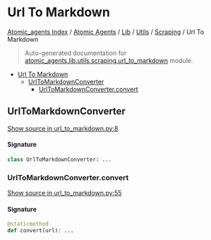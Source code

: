 # Url To Markdown

[Atomic_agents Index](../../../../README.md#atomic_agents-index) / [Atomic Agents](../../../index.md#atomic-agents) / [Lib](../../index.md#lib) / [Utils](../index.md#utils) / [Scraping](./index.md#scraping) / Url To Markdown

> Auto-generated documentation for [atomic_agents.lib.utils.scraping.url_to_markdown](../../../../../../atomic_agents/lib/utils/scraping/url_to_markdown.py) module.

- [Url To Markdown](#url-to-markdown)
  - [UrlToMarkdownConverter](#urltomarkdownconverter)
    - [UrlToMarkdownConverter.convert](#urltomarkdownconverterconvert)

## UrlToMarkdownConverter

[Show source in url_to_markdown.py:8](../../../../../../atomic_agents/lib/utils/scraping/url_to_markdown.py#L8)

#### Signature

```python
class UrlToMarkdownConverter: ...
```

### UrlToMarkdownConverter.convert

[Show source in url_to_markdown.py:55](../../../../../../atomic_agents/lib/utils/scraping/url_to_markdown.py#L55)

#### Signature

```python
@staticmethod
def convert(url): ...
```